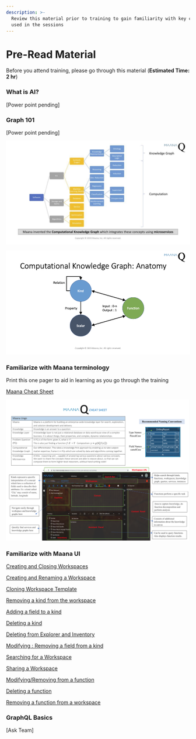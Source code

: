 ```yaml
---
description: >-
  Review this material prior to training to gain familiarity with key concepts
  used in the sessions
---
```


# Pre-Read Material

Before you attend training, please go through this material \(**Estimated Time: 2 hr**\)

### What is AI?

\[Power point pending\]

### Graph 101

\[Power point pending\]

![](../.gitbook/assets/image%20%2885%29.png)

![](../.gitbook/assets/image%20%2894%29.png)

### Familiarize with Maana terminology

Print this one pager to aid in learning as you go through the training

[Maana Cheat Sheet](https://maanainc.app.box.com/file/553860131062)

![](../.gitbook/assets/screen-shot-2019-11-07-at-2.54.49-pm.png)

### Familiarize with Maana UI



[Creating and Closing Workspaces](https://maanaimages.blob.core.windows.net/maana-q-documentation/QTraining_videos/UI%20Navigation%20Tips/Creating%20and%20Closing%20Workspaces.mov)

[Creating and Renaming a Workspace](https://maanaimages.blob.core.windows.net/maana-q-documentation/QTraining_videos/UI%20Navigation%20Tips/Creating%20and%20Renaming%20a%20Workspace.mov)

[Cloning Workspace Template](https://maanaimages.blob.core.windows.net/maana-q-documentation/QTraining_videos/UI%20Navigation%20Tips/Cloning%20Workspace%20Template.mov)

[Removing a kind from the workspace](https://maanaimages.blob.core.windows.net/maana-q-documentation/QTraining_videos/UI%20Navigation%20Tips/%20Removing%20a%20kind%20from%20the%20workspace.mov)

[Adding a field to a kind](https://maanaimages.blob.core.windows.net/maana-q-documentation/QTraining_videos/UI%20Navigation%20Tips/Adding%20a%20field%20to%20a%20kind.mov)

[Deleting a kind](https://maanaimages.blob.core.windows.net/maana-q-documentation/QTraining_videos/UI%20Navigation%20Tips/Deleting%20a%20kind.mov)

[Deleting from Explorer and Inventory](https://maanaimages.blob.core.windows.net/maana-q-documentation/QTraining_videos/UI%20Navigation%20Tips/Deleting%20from%20Explorer%20and%20Inventory.mov)

[Modifying : Removing a field from a kind](https://maanaimages.blob.core.windows.net/maana-q-documentation/QTraining_videos/UI%20Navigation%20Tips/Modifying%20%3A%20Removing%20a%20field%20from%20a%20kind.mov)

[Searching for a Workspace](https://maanaimages.blob.core.windows.net/maana-q-documentation/QTraining_videos/UI%20Navigation%20Tips/Searching%20for%20a%20Workspace.mov)

[Sharing a Workspace](https://maanaimages.blob.core.windows.net/maana-q-documentation/QTraining_videos/UI%20Navigation%20Tips/Sharing%20a%20Workspace.mov)

[Modifying/Removing from a function](https://maanaimages.blob.core.windows.net/maana-q-documentation/QTraining_videos/UI%20Navigation%20Tips/Modifying%20%3A%20Removing%20from%20a%20function.mov)

[Deleting a function](https://maanaimages.blob.core.windows.net/maana-q-documentation/QTraining_videos/UI%20Navigation%20Tips/Deleting%20a%20function.mov)

[Removing a function from a workspace](https://maanaimages.blob.core.windows.net/maana-q-documentation/QTraining_videos/UI%20Navigation%20Tips/Removing%20a%20function%20from%20workspace.mov)



### GraphQL Basics

\[Ask Team\]

